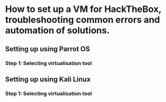 # How to set up a VM for HackTheBox, troubleshooting common errors and automation of solutions.

## Setting up using Parrot OS
### Step 1: Selecting virtualisation tool



## Setting up using Kali Linux
### Step 1: Selecting virtualisation tool

